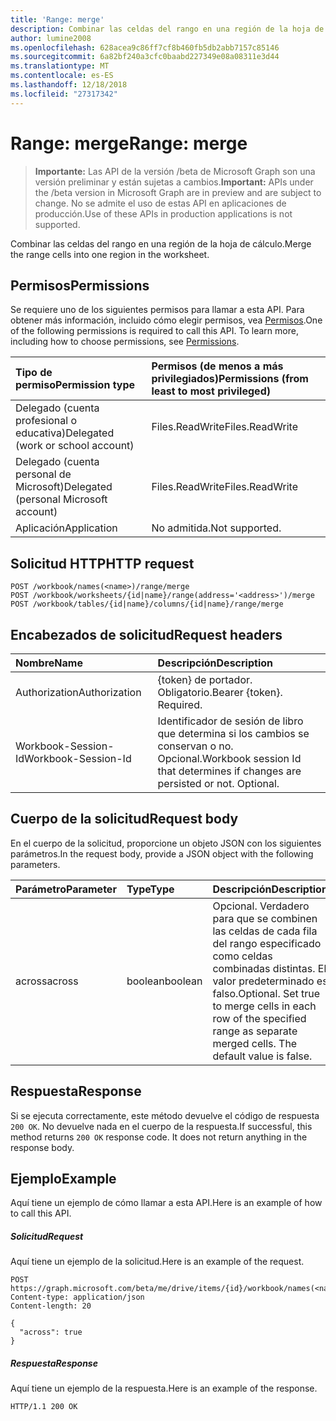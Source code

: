 ```yaml
---
title: 'Range: merge'
description: Combinar las celdas del rango en una región de la hoja de cálculo.
author: lumine2008
ms.openlocfilehash: 628acea9c86ff7cf8b460fb5db2abb7157c85146
ms.sourcegitcommit: 6a82bf240a3cfc0baabd227349e08a08311e3d44
ms.translationtype: MT
ms.contentlocale: es-ES
ms.lasthandoff: 12/18/2018
ms.locfileid: "27317342"
---
```

# <a name="range-merge"></a><span data-ttu-id="acb57-103">Range: merge</span><span class="sxs-lookup"><span data-stu-id="acb57-103">Range: merge</span></span>

> <span data-ttu-id="acb57-104">**Importante:** Las API de la versión /beta de Microsoft Graph son una versión preliminar y están sujetas a cambios.</span><span class="sxs-lookup"><span data-stu-id="acb57-104">**Important:** APIs under the /beta version in Microsoft Graph are in preview and are subject to change.</span></span> <span data-ttu-id="acb57-105">No se admite el uso de estas API en aplicaciones de producción.</span><span class="sxs-lookup"><span data-stu-id="acb57-105">Use of these APIs in production applications is not supported.</span></span>

<span data-ttu-id="acb57-106">Combinar las celdas del rango en una región de la hoja de cálculo.</span><span class="sxs-lookup"><span data-stu-id="acb57-106">Merge the range cells into one region in the worksheet.</span></span>
## <a name="permissions"></a><span data-ttu-id="acb57-107">Permisos</span><span class="sxs-lookup"><span data-stu-id="acb57-107">Permissions</span></span>
<span data-ttu-id="acb57-p102">Se requiere uno de los siguientes permisos para llamar a esta API. Para obtener más información, incluido cómo elegir permisos, vea [Permisos](/graph/permissions-reference).</span><span class="sxs-lookup"><span data-stu-id="acb57-p102">One of the following permissions is required to call this API. To learn more, including how to choose permissions, see [Permissions](/graph/permissions-reference).</span></span>

|<span data-ttu-id="acb57-110">Tipo de permiso</span><span class="sxs-lookup"><span data-stu-id="acb57-110">Permission type</span></span>      | <span data-ttu-id="acb57-111">Permisos (de menos a más privilegiados)</span><span class="sxs-lookup"><span data-stu-id="acb57-111">Permissions (from least to most privileged)</span></span>              |
|:--------------------|:---------------------------------------------------------|
|<span data-ttu-id="acb57-112">Delegado (cuenta profesional o educativa)</span><span class="sxs-lookup"><span data-stu-id="acb57-112">Delegated (work or school account)</span></span> | <span data-ttu-id="acb57-113">Files.ReadWrite</span><span class="sxs-lookup"><span data-stu-id="acb57-113">Files.ReadWrite</span></span>    |
|<span data-ttu-id="acb57-114">Delegado (cuenta personal de Microsoft)</span><span class="sxs-lookup"><span data-stu-id="acb57-114">Delegated (personal Microsoft account)</span></span> | <span data-ttu-id="acb57-115">Files.ReadWrite</span><span class="sxs-lookup"><span data-stu-id="acb57-115">Files.ReadWrite</span></span>    |
|<span data-ttu-id="acb57-116">Aplicación</span><span class="sxs-lookup"><span data-stu-id="acb57-116">Application</span></span> | <span data-ttu-id="acb57-117">No admitida.</span><span class="sxs-lookup"><span data-stu-id="acb57-117">Not supported.</span></span> |

## <a name="http-request"></a><span data-ttu-id="acb57-118">Solicitud HTTP</span><span class="sxs-lookup"><span data-stu-id="acb57-118">HTTP request</span></span>
<!-- { "blockType": "ignored" } -->
```http
POST /workbook/names(<name>)/range/merge
POST /workbook/worksheets/{id|name}/range(address='<address>')/merge
POST /workbook/tables/{id|name}/columns/{id|name}/range/merge

```
## <a name="request-headers"></a><span data-ttu-id="acb57-119">Encabezados de solicitud</span><span class="sxs-lookup"><span data-stu-id="acb57-119">Request headers</span></span>
| <span data-ttu-id="acb57-120">Nombre</span><span class="sxs-lookup"><span data-stu-id="acb57-120">Name</span></span>       | <span data-ttu-id="acb57-121">Descripción</span><span class="sxs-lookup"><span data-stu-id="acb57-121">Description</span></span>|
|:---------------|:----------|
| <span data-ttu-id="acb57-122">Authorization</span><span class="sxs-lookup"><span data-stu-id="acb57-122">Authorization</span></span>  | <span data-ttu-id="acb57-p103">{token} de portador. Obligatorio.</span><span class="sxs-lookup"><span data-stu-id="acb57-p103">Bearer {token}. Required.</span></span> |
| <span data-ttu-id="acb57-125">Workbook-Session-Id</span><span class="sxs-lookup"><span data-stu-id="acb57-125">Workbook-Session-Id</span></span>  | <span data-ttu-id="acb57-p104">Identificador de sesión de libro que determina si los cambios se conservan o no. Opcional.</span><span class="sxs-lookup"><span data-stu-id="acb57-p104">Workbook session Id that determines if changes are persisted or not. Optional.</span></span>|

## <a name="request-body"></a><span data-ttu-id="acb57-128">Cuerpo de la solicitud</span><span class="sxs-lookup"><span data-stu-id="acb57-128">Request body</span></span>
<span data-ttu-id="acb57-129">En el cuerpo de la solicitud, proporcione un objeto JSON con los siguientes parámetros.</span><span class="sxs-lookup"><span data-stu-id="acb57-129">In the request body, provide a JSON object with the following parameters.</span></span>

| <span data-ttu-id="acb57-130">Parámetro</span><span class="sxs-lookup"><span data-stu-id="acb57-130">Parameter</span></span>    | <span data-ttu-id="acb57-131">Type</span><span class="sxs-lookup"><span data-stu-id="acb57-131">Type</span></span>   |<span data-ttu-id="acb57-132">Descripción</span><span class="sxs-lookup"><span data-stu-id="acb57-132">Description</span></span>|
|:---------------|:--------|:----------|
|<span data-ttu-id="acb57-133">across</span><span class="sxs-lookup"><span data-stu-id="acb57-133">across</span></span>|<span data-ttu-id="acb57-134">boolean</span><span class="sxs-lookup"><span data-stu-id="acb57-134">boolean</span></span>|<span data-ttu-id="acb57-p105">Opcional. Verdadero para que se combinen las celdas de cada fila del rango especificado como celdas combinadas distintas. El valor predeterminado es falso.</span><span class="sxs-lookup"><span data-stu-id="acb57-p105">Optional. Set true to merge cells in each row of the specified range as separate merged cells. The default value is false.</span></span>|

## <a name="response"></a><span data-ttu-id="acb57-138">Respuesta</span><span class="sxs-lookup"><span data-stu-id="acb57-138">Response</span></span>

<span data-ttu-id="acb57-p106">Si se ejecuta correctamente, este método devuelve el código de respuesta `200 OK`. No devuelve nada en el cuerpo de la respuesta.</span><span class="sxs-lookup"><span data-stu-id="acb57-p106">If successful, this method returns `200 OK` response code. It does not return anything in the response body.</span></span>

## <a name="example"></a><span data-ttu-id="acb57-141">Ejemplo</span><span class="sxs-lookup"><span data-stu-id="acb57-141">Example</span></span>
<span data-ttu-id="acb57-142">Aquí tiene un ejemplo de cómo llamar a esta API.</span><span class="sxs-lookup"><span data-stu-id="acb57-142">Here is an example of how to call this API.</span></span>
##### <a name="request"></a><span data-ttu-id="acb57-143">Solicitud</span><span class="sxs-lookup"><span data-stu-id="acb57-143">Request</span></span>
<span data-ttu-id="acb57-144">Aquí tiene un ejemplo de la solicitud.</span><span class="sxs-lookup"><span data-stu-id="acb57-144">Here is an example of the request.</span></span>
<!-- {
  "blockType": "request",
  "name": "range_merge"
}-->
```http
POST https://graph.microsoft.com/beta/me/drive/items/{id}/workbook/names(<name>)/range/merge
Content-type: application/json
Content-length: 20

{
  "across": true
}
```

##### <a name="response"></a><span data-ttu-id="acb57-145">Respuesta</span><span class="sxs-lookup"><span data-stu-id="acb57-145">Response</span></span>
<span data-ttu-id="acb57-146">Aquí tiene un ejemplo de la respuesta.</span><span class="sxs-lookup"><span data-stu-id="acb57-146">Here is an example of the response.</span></span> 
<!-- {
  "blockType": "response",
  "truncated": true,
  "@odata.type": "microsoft.graph.none"
} -->
```http
HTTP/1.1 200 OK
```

<!-- uuid: 8fcb5dbc-d5aa-4681-8e31-b001d5168d79
2015-10-25 14:57:30 UTC -->
<!-- {
  "type": "#page.annotation",
  "description": "Range: merge",
  "keywords": "",
  "section": "documentation",
  "tocPath": ""
}-->